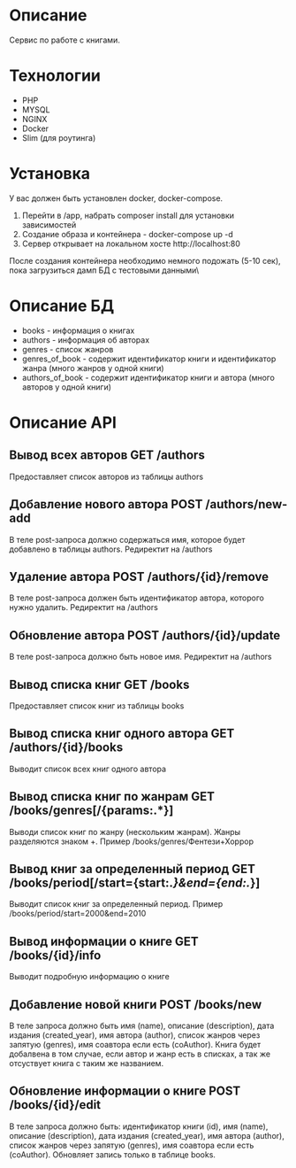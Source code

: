 # Описание
Сервис по работе с книгами.

# Технологии
- PHP
- MYSQL
- NGINX
- Docker
- Slim (для роутинга)

# Установка
У вас должен быть установлен docker, docker-compose.
1. Перейти в /app, набрать composer install для установки зависимостей 
1. Создание образа и контейнера - docker-compose up -d
2. Сервер открывает на локальном хосте http://localhost:80

После создания контейнера необходимо немного подожать (5-10 сек), пока загрузиться дамп БД с тестовыми данными\

# Описание БД
- books - информация о книгах
- authors - информация об авторах
- genres - список жанров
- genres_of_book - содержит идентификатор книги и идентификатор жанра (много жанров у одной книги)
- authors_of_book - содержит идентификатор книги и автора (много авторов у одной книги)

# Описание API

## Вывод всех авторов GET /authors 
Предоставляет список авторов из таблицы authors

## Добавление нового автора POST /authors/new-add
В теле post-запроса должно содержаться имя, которое будет добавлено в таблицы authors. Редиректит на /authors

## Удаление автора POST /authors/{id}/remove
В теле post-запроса должен быть идентификатор автора, которого нужно удалить. Редиректит на /authors

## Обновление автора POST /authors/{id}/update
В теле post-запроса должно быть новое имя. Редиректит на /authors

## Вывод списка книг GET /books
Предоставляет список книг из таблицы books

## Вывод списка книг одного автора GET /authors/{id}/books
Выводит список всех книг одного автора

## Вывод списка книг по жанрам GET /books/genres[/{params:.*}]
Выводи список книг по жанру (нескольким жанрам). Жанры разделяются знаком +. Пример /books/genres/Фентези+Хоррор

## Вывод книг за определенный период GET /books/period[/start={start:.*}&end={end:.*}]
Выводит список книг за определенный период. Пример /books/period/start=2000&end=2010

## Вывод информации о книге GET /books/{id}/info
Выводит подробную информацию о книге

## Добавление новой книги POST /books/new
В теле запроса должно быть имя (name), описание (description), дата издания (created_year), имя автора (author), список жанров через запятую (genres), имя соавтора если есть (coAuthor). Книга будет добалвена в том случае, если автор и жанр есть в списках, а так же отсуствует книга с таким же названием.

## Обновление информации о книге POST /books/{id}/edit
В теле запроса должно быть: идентификатор книги (id), имя (name), описание (description), дата издания (created_year), имя автора (author), список жанров через запятую (genres), имя соавтора если есть (coAuthor). Обновляет запись только в таблице books.